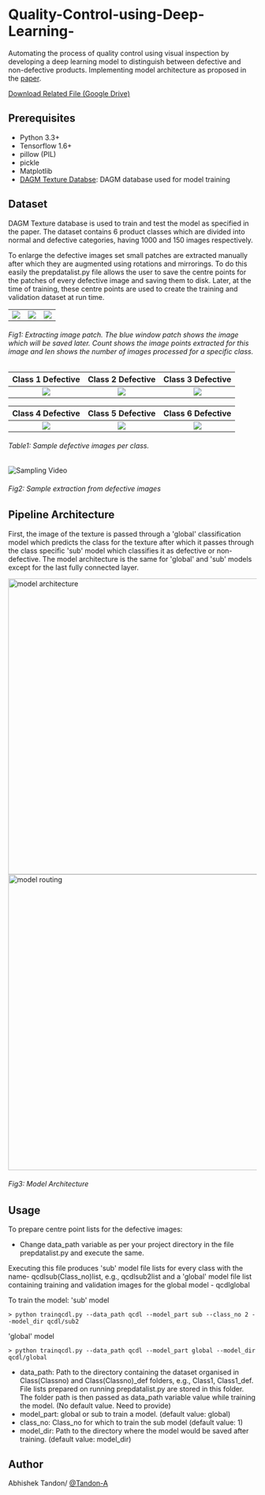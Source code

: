 # Quality-Control-using-Deep-Learning-

Automating the process of quality control using visual inspection by developing a deep learning model to distinguish between defective and non-defective products. Implementing model architecture as proposed in the [paper](https://link.springer.com/article/10.1007/s00170-017-0882-0).

 [Download Related File (Google Drive)](https://drive.google.com/file/d/1nM87G2N02LeW_H0UupwT_DXlGzNlcMAl/view?pli=1)

## Prerequisites 

* Python 3.3+ 
* Tensorflow 1.6+
* pillow (PIL)
* pickle
* Matplotlib 
* [DAGM Texture Databse](http://resources.mpi-inf.mpg.de/conferences/dagm/2007/prizes.html): DAGM database used for model training

## Dataset 

DAGM Texture database is used to train and test the model as specified in the paper. The dataset contains 6 product classes which are divided into normal and defective categories, having 1000 and 150 images respectively. 

To enlarge the defective images set small patches are extracted manually after which they are augmented using rotations and mirrorings. To do this easily the prepdatalist.py file allows the user to save the centre points for the patches of every defective image and saving them to disk. Later, at the time of training, these centre points are used to create the training and validation dataset at run time. 

|   |    |    | 
:--:|:--:|:--:|
![](https://raw.githubusercontent.com/Tandon-A/Quality-Control-using-Deep-Learning-/master/assets/pd1.png)  | ![](https://raw.githubusercontent.com/Tandon-A/Quality-Control-using-Deep-Learning-/master/assets/pd2.png) | ![](https://raw.githubusercontent.com/Tandon-A/Quality-Control-using-Deep-Learning-/master/assets/pd3.png)

###### Fig1: Extracting image patch. The blue window patch shows the image which will be saved later. Count shows the image points extracted for this image and len shows the number of images processed for a specific class.


|Class 1 Defective |Class 2 Defective |Class 3 Defective| 
:-----------:|:----------:|:---------:|
![](https://raw.githubusercontent.com/Tandon-A/Quality-Control-using-Deep-Learning-/master/assets/c1.png)  | ![](https://raw.githubusercontent.com/Tandon-A/Quality-Control-using-Deep-Learning-/master/assets/c2.png) | ![](https://raw.githubusercontent.com/Tandon-A/Quality-Control-using-Deep-Learning-/master/assets/c3.png)

|Class 4 Defective |Class 5 Defective|Class 6 Defective| 
:-----------:|:---------:|:---------:|
![](https://raw.githubusercontent.com/Tandon-A/Quality-Control-using-Deep-Learning-/master/assets/c4.png)  | ![](https://raw.githubusercontent.com/Tandon-A/Quality-Control-using-Deep-Learning-/master/assets/c5.png) | ![](https://raw.githubusercontent.com/Tandon-A/Quality-Control-using-Deep-Learning-/master/assets/c6.png)

###### Table1: Sample defective images per class. 


![Sampling Video](https://raw.githubusercontent.com/Tandon-A/Quality-Control-using-Deep-Learning-/master/assets/vid2.gif "Sample extraction")

###### Fig2: Sample extraction from defective images

## Pipeline Architecture 

First, the image of the texture is passed through a 'global' classification model which predicts the class for the texture after which it passes through the class specific 'sub' model which classifies it as defective or non-defective. The model architecture is the same for 'global' and 'sub' models except for the last fully connected layer. 

<img src="https://raw.githubusercontent.com/Tandon-A/Quality-Control-using-Deep-Learning-/master/assets/modelarc.png" width="600" alt="model architecture">
<img src="https://raw.githubusercontent.com/Tandon-A/Quality-Control-using-Deep-Learning-/master/assets/modelrouting.png" width="600" alt="model routing">

###### Fig3: Model Architecture

## Usage 

To prepare centre point lists for the defective images: 

* Change data_path variable as per your project directory in the file prepdatalist.py and execute the same. 

Executing this file produces 'sub' model file lists for every class with the name- qcdlsub(Class_no)list, e.g., qcdlsub2list and a 'global' model file list containing training and validation images for the global model - qcdlglobal

To train the model: 
'sub' model
```
> python trainqcdl.py --data_path qcdl --model_part sub --class_no 2 --model_dir qcdl/sub2
```
'global' model
```
> python trainqcdl.py --data_path qcdl --model_part global --model_dir qcdl/global
```

* data_path: Path to the directory containing the dataset organised in Class(Classno) and Class(Classno)_def folders, e.g., Class1, Class1_def. File lists prepared on running prepdatalist.py are stored in this folder. The folder path is then passed as data_path variable value while training the model.  (No default value. Need to provide)
* model_part: global or sub to train a model. (default value: global) 
* class_no: Class_no for which to train the sub model (default value: 1) 
* model_dir: Path to the directory where the model would be saved after training. (default value: model_dir) 



## Author 
Abhishek Tandon/ [@Tandon-A](https://tandon-a.github.io/)
